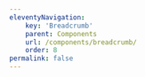 ```yaml
---
eleventyNavigation:
    key: 'Breadcrumb'
    parent: Components
    url: /components/breadcrumb/
    order: 8
permalink: false
---
```


